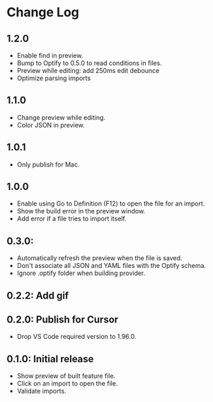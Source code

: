 # Change Log

<!--
All notable changes to the "Optify" extension will be documented in this file.
Check [Keep a Changelog](http://keepachangelog.com/) for recommendations on how to structure this file.
-->

## 1.2.0

* Enable find in preview.
* Bump to Optify to 0.5.0 to read conditions in files.
* Preview while editing: add 250ms edit debounce
* Optimize parsing imports

## 1.1.0

* Change preview while editing.
* Color JSON in preview.

## 1.0.1
* Only publish for Mac.

## 1.0.0

* Enable using Go to Definition (F12) to open the file for an import.
* Show the build error in the preview window.
* Add error if a file tries to import itself.

## 0.3.0:

* Automatically refresh the preview when the file is saved.
* Don't associate all JSON and YAML files with the Optify schema.
* Ignore .optify folder when building provider.

## 0.2.2: Add gif

## 0.2.0: Publish for Cursor

* Drop VS Code required version to 1.96.0.

## 0.1.0: Initial release

* Show preview of built feature file.
* Click on an import to open the file.
* Validate imports.
